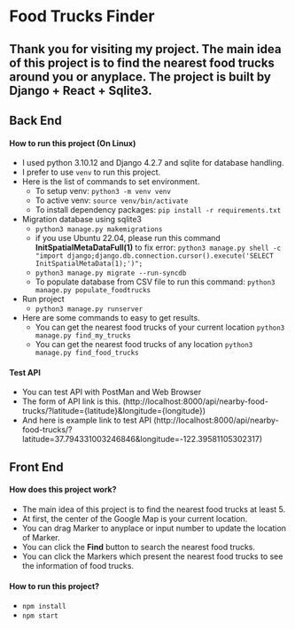 # Food Trucks Finder

<h2>
	Thank you for visiting my project.
	The main idea of this project is to find the nearest food trucks around you or anyplace.
	The project is built by Django + React + Sqlite3.
</h2>


## Back End

<h4>How to run this project (On Linux)</h4>

- I used python 3.10.12 and Django 4.2.7 and sqlite for database handling.
- I prefer to use `venv` to run this project.
- Here is the list of commands to set environment.
	- To setup venv: `python3 -m venv venv`
	- To active venv: `source venv/bin/activate`
	- To install dependency packages: `pip install -r requirements.txt`
- Migration database using sqlite3
	- `python3 manage.py makemigrations`
	- if you use Ubuntu 22.04, please run this command <b>InitSpatialMetaDataFull(1)</b>  to fix error: `python3 manage.py shell -c "import django;django.db.connection.cursor().execute('SELECT InitSpatialMetaData(1);')";`
	- `python3 manage.py migrate --run-syncdb`
	- To populate database from CSV file to run this command: `python3 manage.py populate_foodtrucks`
- Run project
	- `python3 manage.py runserver`
- Here are some commands to easy to get results.
	- You can get the nearest food trucks of your current location `python3 manage.py find_my_trucks`
	- You can get the nearest food trucks of any location `python3 manage.py find_food_trucks`

<h4>
	Test API
</h4>

- You can test API with PostMan and Web Browser
- The form of API link is this. (http://localhost:8000/api/nearby-food-trucks/?latitude={latitude}&longitude={longitude}) 
- And here is example link to test API (http://localhost:8000/api/nearby-food-trucks/?latitude=37.794331003246846&longitude=-122.39581105302317)

## Front End

<h4>How does this project work?</h4>

  - The main idea of this project is to find the nearest food trucks at least 5.
  - At first, the center of the Google Map is your current location.
  - You can drag Marker to anyplace or input number to update the location of Marker.
  - You can click the <b>Find</b> button to search the nearest food trucks.
  - You can click the Markers which present the nearest food trucks to see the information of food trucks.

<h4>How to run this project?</h4>

- `npm install`
- `npm start`

